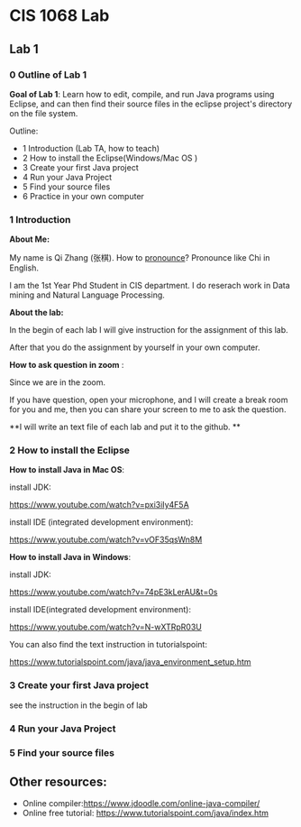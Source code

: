 # CIS 1068 Lab

## Lab 1

### 0 Outline of Lab 1

**Goal of Lab 1**: Learn how to edit, compile, and run Java programs using Eclipse, and can then find their source files in the eclipse project's directory on the file system.

Outline:

- 1 Introduction (Lab TA, how to teach)
- 2 How to install the Eclipse(Windows/Mac OS )
- 3 Create your first Java project
- 4 Run your Java Project
- 5 Find your source files
- 6 Practice in your own computer

### 1 Introduction

**About Me:**

My name is Qi Zhang (张棋). How to [pronounce](https://www.youtube.com/watch?v=8UsXzCbFo5w)? Pronounce like Chi in English.



I am the 1st Year Phd Student in CIS department. I do reserach work in Data mining and Natural Language Processing.



**About the lab:**

In the begin of each lab I will give instruction for the assignment of this lab.

After that you do the assignment by yourself in your own computer.



**How to ask question in zoom** :

Since we are in the zoom. 

If you have question, open your microphone, and I will create a break room for you and me, then you can share your screen to me to ask the question.



**I will write an text file of each lab and put it to the github. **

### 2 How to install the Eclipse

**How to install Java in Mac OS**:

install JDK:

https://www.youtube.com/watch?v=pxi3iIy4F5A

install IDE (integrated development environment):

https://www.youtube.com/watch?v=vOF35qsWn8M



**How to install Java in Windows**:

install JDK:

https://www.youtube.com/watch?v=74pE3kLerAU&t=0s

install IDE(integrated development environment):

https://www.youtube.com/watch?v=N-wXTRpR03U



You can also find the text instruction in tutorialspoint:

https://www.tutorialspoint.com/java/java_environment_setup.htm



### 3 Create your first Java project

see the instruction in the begin of lab



### 4 Run your Java Project





### 5 Find your source files





## Other resources:

- Online compiler:https://www.jdoodle.com/online-java-compiler/
- Online free tutorial: https://www.tutorialspoint.com/java/index.htm

